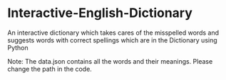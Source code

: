 # Interactive-English-Dictionary
An interactive dictionary which takes cares of the misspelled words and suggests words with correct spellings which are in the Dictionary using Python

Note: The data.json contains all the words and their meanings. Please change the path in the code.
